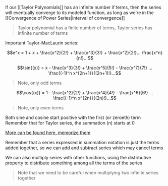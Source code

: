  If our [[Taylor Polynomials]] has an infinite number if terms, then the series will eventually converge to its modeled function, as long as we're in the [[Convergence of Power Series|interval of convergence]]

> Taylor polynomial has a finite number of terms, Taylor series has infinite number of terms

Important Taylor-MacLaurin series:

$$e^x = 1 + x + \frac{x^2}{2!} + \frac{x^3}{3!} +  \frac{x^2}{2!}... \frac{x^n}{n!}...$$

$$\sin{(x)} = x - \frac{x^3}{3!} + \frac{x^5}{5!} - \frac{x^7}{7!} ... \frac{(-1)^n x^{2n+1}}{(2n+1)!}...$$
> Note, only odd terms

$$\cos{(x)} = 1 - \frac{x^2}{2!} + \frac{x^4}{4!} - \frac{x^6}{6!} ... \frac{(-1)^n x^{2n}}{(2n)!}...$$
> Note, only even terms

Both sine and cosine start positive with the first (or zeroeth) term
Remember that for Taylor series, the summation ($n$) starts at 0

[More can be found here, memorize them](https://people.math.sc.edu/girardi/m142/handouts/10sTaylorPolySeries.pdf)

Remember that a series expressed in summation notation is just the terms added together, so we can add and subtract series which may cancel terms

We can also multiply series with other functions, using the distributive property to distribute something among all the terms of the series

> Note that we need to be careful when multiplying two infinite series together

